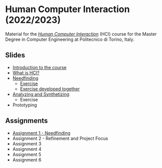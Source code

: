 # Human Computer Interaction (2022/2023)

Material for the _[Human Computer Interaction](https://github.com/polito-hci-2022)_ (HCI) course for the Master Degree in Computer Engineering at Politecnico di Torino, Italy.

## Slides

* [Introduction to the course](./slides/00-intro.pdf)
* [What is HCI?](./slides/01-whatisHCI.pdf)
* [Needfinding](./slides/02-needfinding.pdf)
  * [Exercise](./slides/02b-needfinding-exercise.pdf) 
  * [Exercise developed together](./slides/02b-needfinding-exercise-done.pdf)
* [Analyzing and Synthetizing](./slides/03-synthetizing.pdf)
  * Exercise
* Prototyping

## Assignments
* [Assignment 1 - Needfinding](./assignments/A1-needfinding.pdf)
* Assignment 2 - Refinement and Project Focus
* Assignment 3
* Assignment 4
* Assignment 5
* Assignment 6